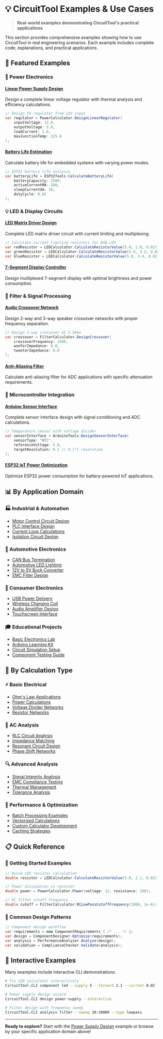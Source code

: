 # 💡 CircuitTool Examples & Use Cases

> **Real-world examples demonstrating CircuitTool's practical applications**

This section provides comprehensive examples showing how to use CircuitTool in real engineering scenarios. Each example includes complete code, explanations, and practical applications.

## 🎯 Featured Examples

### 🔋 Power Electronics

#### [Linear Power Supply Design](power-supplies/linear-regulator.md)
Design a complete linear voltage regulator with thermal analysis and efficiency calculations.

```csharp
// Design 5V regulator from 12V input
var regulator = PowerCalculator.DesignLinearRegulator(
    inputVoltage: 12.0,
    outputVoltage: 5.0,
    loadCurrent: 1.0,
    maxJunctionTemp: 125.0
);
```

#### [Battery Life Estimation](power-systems/battery-calculator.md)
Calculate battery life for embedded systems with varying power modes.

```csharp
// ESP32 battery life analysis
var batteryLife = ESP32Tools.CalculateBatteryLife(
    batteryCapacity: 2500,
    activeCurrentMA: 160,
    sleepCurrentUA: 10,
    dutyCycle: 0.02
);
```

### 💡 LED & Display Circuits

#### [LED Matrix Driver Design](led-circuits/matrix-driver.md)
Complete LED matrix driver circuit with current limiting and multiplexing.

```csharp
// Calculate current limiting resistors for RGB LED
var redResistor = LEDCalculator.CalculateResistorValue(5.0, 2.0, 0.02);
var greenResistor = LEDCalculator.CalculateResistorValue(5.0, 3.2, 0.02);
var blueResistor = LEDCalculator.CalculateResistorValue(5.0, 3.4, 0.02);
```

#### [7-Segment Display Controller](led-circuits/seven-segment.md)
Design multiplexed 7-segment display with optimal brightness and power consumption.

### 📡 Filter & Signal Processing

#### [Audio Crossover Network](filters/audio-crossover.md)
Design 2-way and 3-way speaker crossover networks with proper frequency separation.

```csharp
// Design 2-way crossover at 2.5kHz
var crossover = FilterCalculator.DesignCrossover(
    crossoverFrequency: 2500,
    wooferImpedance: 8.0,
    tweeterImpedance: 8.0
);
```

#### [Anti-Aliasing Filter](filters/anti-aliasing.md)
Calculate anti-aliasing filter for ADC applications with specific attenuation requirements.

### 🤖 Microcontroller Integration

#### [Arduino Sensor Interface](arduino/sensor-interface.md)
Complete sensor interface design with signal conditioning and ADC calculations.

```csharp
// Temperature sensor with voltage divider
var sensorInterface = ArduinoTools.DesignSensorInterface(
    sensorType: "NTC",
    referenceVoltage: 5.0,
    targetResolution: 0.1 // 0.1°C resolution
);
```

#### [ESP32 IoT Power Optimization](esp32/iot-optimization.md)
Optimize ESP32 power consumption for battery-powered IoT applications.

## 📊 By Application Domain

### 🏭 Industrial & Automation
- [Motor Control Circuit Design](industrial/motor-control.md)
- [PLC Interface Design](industrial/plc-interface.md)  
- [Current Loop Calculations](industrial/current-loop.md)
- [Isolation Circuit Design](industrial/isolation.md)

### 🚗 Automotive Electronics
- [CAN Bus Termination](automotive/can-bus.md)
- [Automotive LED Lighting](automotive/led-lighting.md)
- [12V to 5V Buck Converter](automotive/buck-converter.md)
- [EMC Filter Design](automotive/emc-filters.md)

### 📱 Consumer Electronics
- [USB Power Delivery](consumer/usb-pd.md)
- [Wireless Charging Coil](consumer/wireless-charging.md)
- [Audio Amplifier Design](consumer/audio-amplifier.md)
- [Touchscreen Interface](consumer/touchscreen.md)

### 🎓 Educational Projects
- [Basic Electronics Lab](educational/electronics-lab.md)
- [Arduino Learning Kit](educational/arduino-kit.md)
- [Circuit Simulation Setup](educational/simulation.md)
- [Component Testing Guide](educational/component-testing.md)

## 🔧 By Calculation Type

### ⚡ Basic Electrical
- [Ohm's Law Applications](basic/ohms-law-examples.md)
- [Power Calculations](basic/power-examples.md)
- [Voltage Divider Networks](basic/voltage-dividers.md)
- [Resistor Networks](basic/resistor-networks.md)

### 📡 AC Analysis  
- [RLC Circuit Analysis](ac/rlc-circuits.md)
- [Impedance Matching](ac/impedance-matching.md)
- [Resonant Circuit Design](ac/resonant-circuits.md)
- [Phase Shift Networks](ac/phase-shift.md)

### 🔍 Advanced Analysis
- [Signal Integrity Analysis](advanced/signal-integrity.md)
- [EMC Compliance Testing](advanced/emc-testing.md)
- [Thermal Management](advanced/thermal-management.md)
- [Tolerance Analysis](advanced/tolerance-analysis.md)

### 🎯 Performance & Optimization
- [Batch Processing Examples](performance/batch-processing.md)
- [Vectorized Calculations](performance/vectorization.md)
- [Custom Calculator Development](performance/custom-calculators.md)
- [Caching Strategies](performance/caching.md)

## 📋 Quick Reference

### 🚀 Getting Started Examples
```csharp
// Quick LED resistor calculation
double resistor = LEDCalculator.CalculateResistorValue(5.0, 2.1, 0.02);

// Power dissipation in resistor
double power = PowerCalculator.Power(voltage: 12, resistance: 100);

// RC filter cutoff frequency
double cutoff = FilterCalculator.RCLowPassCutoffFrequency(1000, 1e-6);
```

### 🔧 Common Design Patterns
```csharp
// Component design workflow
var requirements = new ComponentRequirements { /* ... */ };
var design = ComponentDesigner.Optimize(requirements);
var analysis = PerformanceAnalyzer.Analyze(design);
var validation = ComplianceChecker.Validate(analysis);
```

## 🎯 Interactive Examples

Many examples include interactive CLI demonstrations:

```bash
# Try LED calculator interactively
CircuitTool.CLI component led --supply 5 --forward 2.1 --current 0.02

# Power supply design wizard
CircuitTool.CLI design power-supply --interactive

# Filter design with frequency sweep
CircuitTool.CLI analysis filter --sweep 10:10000 --type lowpass
```

---

**Ready to explore?** Start with the [Power Supply Design](power-supplies/linear-regulator.md) example or browse by your specific application domain above!
